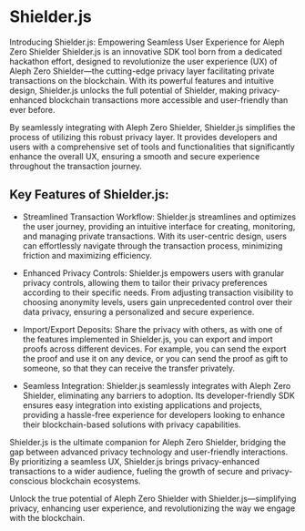 # Shielder.js

Introducing Shielder.js: Empowering Seamless User Experience for Aleph Zero Shielder
Shielder.js is an innovative SDK tool born from a dedicated hackathon effort, designed to revolutionize the user experience (UX) of Aleph Zero Shielder—the cutting-edge privacy layer facilitating private transactions on the blockchain. With its powerful features and intuitive design, Shielder.js unlocks the full potential of Shielder, making privacy-enhanced blockchain transactions more accessible and user-friendly than ever before.

By seamlessly integrating with Aleph Zero Shielder, Shielder.js simplifies the process of utilizing this robust privacy layer. It provides developers and users with a comprehensive set of tools and functionalities that significantly enhance the overall UX, ensuring a smooth and secure experience throughout the transaction journey.

## Key Features of Shielder.js:

+ Streamlined Transaction Workflow: Shielder.js streamlines and optimizes the user journey, providing an intuitive interface for creating, monitoring, and managing private transactions. With its user-centric design, users can effortlessly navigate through the transaction process, minimizing friction and maximizing efficiency.

+ Enhanced Privacy Controls: Shielder.js empowers users with granular privacy controls, allowing them to tailor their privacy preferences according to their specific needs. From adjusting transaction visibility to choosing anonymity levels, users gain unprecedented control over their data privacy, ensuring a personalized and secure experience.

+ Import/Export Deposits: Share the privacy with others, as with one of the features implemented in Shielder.js, you can export and import proofs across different devices. For example, you can send the export the proof and use it on any device, or you can send the proof as gift to someone, so that they can receive the transfer privately.

+ Seamless Integration: Shielder.js seamlessly integrates with Aleph Zero Shielder, eliminating any barriers to adoption. Its developer-friendly SDK ensures easy integration into existing applications and projects, providing a hassle-free experience for developers looking to enhance their blockchain-based solutions with privacy capabilities.

Shielder.js is the ultimate companion for Aleph Zero Shielder, bridging the gap between advanced privacy technology and user-friendly interactions. By prioritizing a seamless UX, Shielder.js brings privacy-enhanced transactions to a wider audience, fueling the growth of secure and privacy-conscious blockchain ecosystems.

Unlock the true potential of Aleph Zero Shielder with Shielder.js—simplifying privacy, enhancing user experience, and revolutionizing the way we engage with the blockchain.
